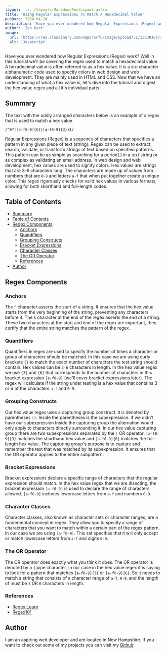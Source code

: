 ```yaml
---
layout: ../../layouts/MarkdownPostLayout.astro
title: 'Using Regular Expressions To Match A Hexadecimal Value'
pubDate: 2024-04-20
description: 'Have you ever wondered how Regular Expressions (Regex) work?'
author: 'Ian Hart'
image:
  url: 'https://res.cloudinary.com/dap5r6vfu/image/upload/v1713638164/regex-tutorial_jg27gy.jpg'
  alt: 'Javascript'
---
```


Have you ever wondered how Regular Expressions (Regex) work? Well in this tutorial we'll be covering the regex used to match a hexadecimal value. A hexadecimal value is often referred to as a hex value. It is a six-character alphanumeric code used to specify colors in web design and web development. They are mainly used in HTML and CSS. Now that we have an understanding of what a hex value is, let's dive into the tutorial and digest the hex value regex and all it's individual parts.

## Summary

The text with the oddly arranged characters below is an example of a regex that is used to match a hex value.

```
/^#?([a-f0-9]{6}|[a-f0-9]{3})$/
```

Regular Expressions (Regex) is a sequence of characters that specifies a pattern in any given piece of text (string).
Regex can be used to extract, search, validate, or transform strings of text based on specified patterns. This pattern can be as simple as searching for a period(.) in a text string or as complex as validating an email address. In web design and web development, hex values are used to signify colors. Hex values are strings that are 3-6 characters long. The characters are made up of values from numbers that are `0-9` and letters `a-f` that when put together create a unique color. This regex rigorously checks for valid hex values in various formats, allowing for both shorthand and full-length codes.

## Table of Contents

- [Summary](#summary)
- [Table of Contents](#table-of-contents)
- [Regex Components](#regex-components)
  - [Anchors](#anchors)
  - [Quantifiers](#quantifiers)
  - [Grouping Constructs](#grouping-constructs)
  - [Bracket Expressions](#bracket-expressions)
  - [Character Classes](#character-classes)
  - [The OR Operator](#the-or-operator)
  - [References](#references)
- [Author](#author)

## Regex Components

### Anchors

The `^` character asserts the start of a string. It ensures that the hex value starts from the very beginning of the string,
preventing any characters before it. The `$` character at the end of the regex asserts the end of a string. These two characters at the start and end of the regex are important, they certify that the entire string matches the pattern of the regex.

### Quantifiers

Quantifiers in regex are used to specify the number of times a character or group of characters should be matched. In this case we are using curly brackets `{}` to match the exact number of characters the test string should contain. Hex values can be `3-6` characters in length. In the hex value regex we use `{3}` and `{6}` that corresponds to the number of characters in this bracket expression `[a-f0-9]` (we'll cover bracket expressions later). The regex will calculate if the string under testing is a hex value that contains 3 or 6 of the characters `a-f` and `0-9`.

### Grouping Constructs

Our hex value regex uses a capturing group construct. it is denoted by parentheses `()`. Inside the parentheses is the subexpression. If we didn't have our subexpression Inside the capturing group the alternation would only apply to characters directly surrounding it. In our hex value capturing group there are two subexpressions separated by the `|` OR operator. `[a-f0-9]{3}` matches the shorthand hex value and `[a-f0-9]{6}` matches the full-length hex value. The capturing group's purpose is to capture and remember the text that was matched by its subexpression. It ensures that the OR operator applies to the entire subpattern.

### Bracket Expressions

Bracket expressions declare a specific range of characters that the regular expression should match. In the hex value regex that we are disecting, the bracket expression `[a-f0-9]` is used to declare the range of characters allowed. `[a-f0-9]` includes lowercase letters from `a-f` and numbers `0-9`.

### Character Classes

Character classes, also known as character sets or character ranges, are a fundemental concept in regex. They allow you to specify a range of characters that you want to match within a certain part of the regex pattern. In our case we are using `[a-f0-9]`. This set specifies that it will only accept or match lowercase letters from `a-f` and digits `0-9`.

### The OR Operator

The OR operator does exactly what you think it does. The OR operator is denoted by a `|` pipe character. In our case in the hex value regex it is saying to look for a pattern that matches `[a-f0-9]{3}` or `{a-f0-9}{6}`. So it needs to match a string that consists of a character range of `a-f`, `0-9`, and the length of must be `3` OR `6` characters in length.

### References

- [Regex Learn](https://regexlearn.com/learn/regex101)
- [Regex101](https://regex101.com/)

## Author

I am an aspiring web developer and am located in New Hampshire. If you want to check out some of my projects you can visit my [Github](https://github.com/ianahart)
